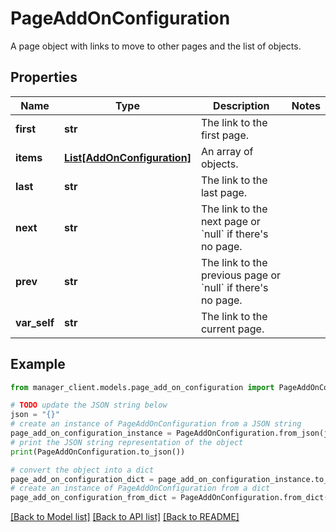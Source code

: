 # PageAddOnConfiguration

A page object with links to move to other pages and the list of objects.

## Properties

Name | Type | Description | Notes
------------ | ------------- | ------------- | -------------
**first** | **str** | The link to the first page. | 
**items** | [**List[AddOnConfiguration]**](AddOnConfiguration.md) | An array of objects. | 
**last** | **str** | The link to the last page. | 
**next** | **str** | The link to the next page or &#x60;null&#x60; if there&#39;s no page. | 
**prev** | **str** | The link to the previous page or &#x60;null&#x60; if there&#39;s no page. | 
**var_self** | **str** | The link to the current page. | 

## Example

```python
from manager_client.models.page_add_on_configuration import PageAddOnConfiguration

# TODO update the JSON string below
json = "{}"
# create an instance of PageAddOnConfiguration from a JSON string
page_add_on_configuration_instance = PageAddOnConfiguration.from_json(json)
# print the JSON string representation of the object
print(PageAddOnConfiguration.to_json())

# convert the object into a dict
page_add_on_configuration_dict = page_add_on_configuration_instance.to_dict()
# create an instance of PageAddOnConfiguration from a dict
page_add_on_configuration_from_dict = PageAddOnConfiguration.from_dict(page_add_on_configuration_dict)
```
[[Back to Model list]](../README.md#documentation-for-models) [[Back to API list]](../README.md#documentation-for-api-endpoints) [[Back to README]](../README.md)


